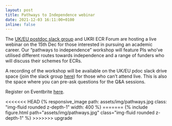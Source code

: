 ```yaml
---
layout: post
title: Pathways to Independence webinar
date: 2021-12-03 16:11:00+0100
inline: false
---
```


The [UK/EU postdoc slack group](https://pdocslack.wordpress.com/) and UKRI ECR Forum are hosting a live webinar on the 15th Dec for those interested in pursuing an academic career. Our “pathways to independence” workshop will feature PIs who’ve utilised different routes towards independence and a range of funders who will discuss their schemes for ECRs.

A recording of the workshop will be available on the UK/EU pdoc slack drive space (join the slack group [here](https://join.slack.com/t/ukeupostdocs/shared_invite/zt-o3ppash3-jCy33bGe47Wa82gVlptEMg)) for those who can’t attend live. This is also the space where you can pre-ask questions for the Q&A sessions.

Register on Eventbrite <a href="https://www.eventbrite.com/e/pathways-to-independence-workshop-tickets-216226658757">here</a>.

<div class="row mt-3">
    <div class="col-sm mt-3 mt-md-0">
<<<<<<< HEAD
        {% responsive_image path: assets/img/pathways.jpg class: "img-fluid rounded z-depth-1" width: 400 %}
=======
        {% include figure.html path="assets/img/pathways.jpg" class="img-fluid rounded z-depth-1" %}
>>>>>>> upgrade
    </div>
</div>
<div class="caption">
    
</div>